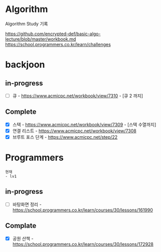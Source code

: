 # Algorithm
Algorithm Study 기록

https://github.com/encrypted-def/basic-algo-lecture/blob/master/workbook.md
https://school.programmers.co.kr/learn/challenges


# backjoon

## in-progress
- [ ] 큐 - https://www.acmicpc.net/workbook/view/7310 - [큐 2 까지]

## Complete
- [x] 스택 - https://www.acmicpc.net/workbook/view/7309 - [스택 수열까지]
- [x] 연결 리스트 - https://www.acmicpc.net/workbook/view/7308
- [x] 브루트 포스 단계 - https://www.acmicpc.net/step/22

# Programmers
    현재
    - lv1
## in-progress
- [ ] 바탕화면 정리 - https://school.programmers.co.kr/learn/courses/30/lessons/161990
## Complate
- [x] 공원 산책 - https://school.programmers.co.kr/learn/courses/30/lessons/172928